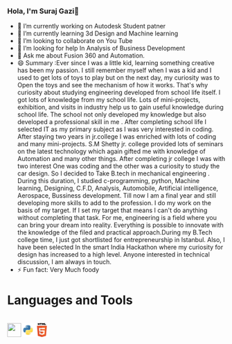 ### Hola, I'm Suraj Gazi👋
- 🔭 I’m currently working on Autodesk Student patner
- 🌱 I’m currently learning 3d Design and Machine learning
- 👯 I’m looking to collaborate on You Tube
- 🤔 I’m looking for help In Analysis of Business Development
- 💬 Ask me about Fusion 360 and Automation.
- 😄 Summary :Ever since I was a little kid, learning something creative has been my passion. I still remember myself when I was a kid and I used to get lots of toys to play but on the next day, my curiosity was to Open the toys and see the mechanism of how it works. That's why curiosity about studying engineering developed from school life itself. I got lots of knowledge from my school life. Lots of mini-projects, exhibition, and visits in industry help us to gain useful knowledge during school life. The school not only developed my knowledge but also developed a professional skill in me . After completing school life I selected IT as my primary subject as I was very interested in coding. After staying two years in jr.college I was enriched with lots of coding and many mini-projects. S.M Shetty jr. college provided lots of seminars on the latest technology which again gifted me with knowledge of Automation and many other things.
After completing jr college I was with two interest One was coding and the other was a curiosity to study the car design. So I decided to Take B.tech in mechanical engineering . During this duration, I studied c-programming, python, Machine learning, Designing, C.F.D, Analysis, Automobile, Artificial intelligence, Aerospace, Bussiness development. Till now I am a final year and still developing more skills to add to the profession.
I do my work on the basis of my target. If I set my target that means I can't do anything without completing that task. For me, engineering is a field where you can bring your dream into reality. Everything is possible to innovate with the knowledge of the filed and practical approach.During my B.Tech college time, I just got shortlisted for entrepreneurship in Istanbul. Also, I have been selected In the smart India Hackathon where my curiosity for design has increased to a high level.
Anyone interested in technical discussion, I am always in touch. 
- ⚡ Fun fact: Very Much foody<br>
<h1>Languages and Tools</h1></br>
<img height="32" Width ="32" src="https://github.com/hanskellner/Fusion360Image2Surface/raw/master/Resources/image2surface/32x32.png"><img height="32" Width ="32" src="https://raw.githubusercontent.com/github/explore/80688e429a7d4ef2fca1e82350fe8e3517d3494d/topics/python/python.png"><img height="32" Width ="32" src="https://raw.githubusercontent.com/github/explore/80688e429a7d4ef2fca1e82350fe8e3517d3494d/topics/html/html.png">





